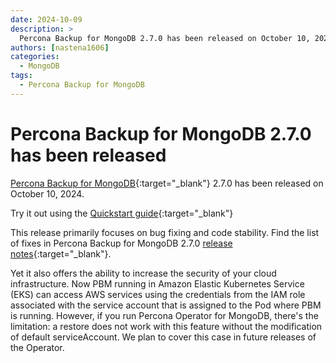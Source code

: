 ```yaml
---
date: 2024-10-09
description: >
  Percona Backup for MongoDB 2.7.0 has been released on October 10, 2024.
authors: [nastena1606]
categories:
  - MongoDB
tags:
  - Percona Backup for MongoDB
---
```


# Percona Backup for MongoDB 2.7.0 has been released

<!-- more -->

[Percona Backup for MongoDB](https://docs.percona.com/percona-backup-mongodb/index.html){:target="_blank"} 2.7.0 has been released on October 10, 2024.

Try it out using the [Quickstart guide](https://docs.percona.com/percona-backup-mongodb/installation.html){:target="_blank"} 

This release primarily focuses on bug fixing and code stability. Find the list of fixes in Percona Backup for MongoDB 2.7.0 [release notes](https://docs.percona.com/percona-backup-mongodb/release-notes/2.7.0.html){:target="_blank"}.

Yet it also offers the ability to increase the security of your cloud infrastructure. Now PBM running in Amazon Elastic Kubernetes Service (EKS) can access AWS services using the credentials from the IAM role associated with the service account that is assigned to the Pod where PBM is running. However, if you run Percona Operator for MongoDB, there's the limitation: a restore does not work with this feature without the modification of default serviceAccount. We plan to cover this case in future releases of the Operator.

